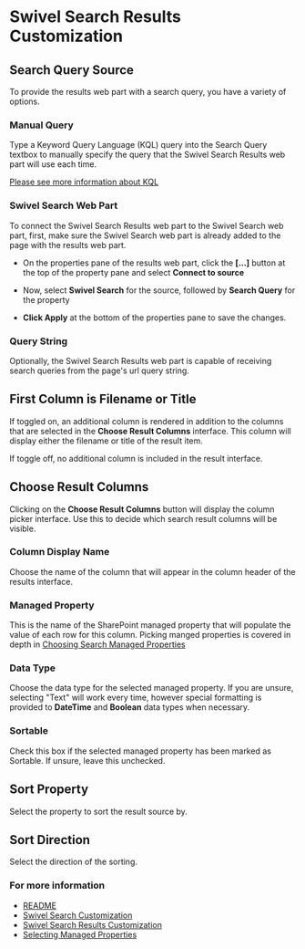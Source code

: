 # Swivel Search Results Customization

## Search Query Source

To provide the results web part with a search query, you have a variety of options.

### Manual Query

Type a Keyword Query Language (KQL) query into the Search Query textbox to manually specify the query that the Swivel Search Results web part will use each time.

[Please see more information about KQL](https://docs.microsoft.com/en-us/sharepoint/dev/general-development/keyword-query-language-kql-syntax-reference)

### Swivel Search Web Part

To connect the Swivel Search Results web part to the Swivel Search web part, first, make sure the Swivel Search web part is already added to the page with the results web part.

* On the properties pane of the results web part, click the **[...]** button at the top of the property pane and select **Connect to source**

* Now, select **Swivel Search** for the source, followed by **Search Query** for the property

* **Click Apply** at the bottom of the properties pane to save the changes.

### Query String

Optionally, the Swivel Search Results web part is capable of receiving search queries from the page's url query string.

## First Column is Filename or Title

If toggled on, an additional column is rendered in addition to the columns that are selected in the **Choose Result Columns** interface. This column will display either the filename or title of the result item.

If toggle off, no additional column is included in the result interface.

## Choose Result Columns

Clicking on the **Choose Result Columns** button will display the column picker interface. Use this to decide which search result columns will be visible.

### Column Display Name

Choose the name of the column that will appear in the column header of the results interface.

### Managed Property

This is the name of the SharePoint managed property that will populate the value of each row for this column. Picking manged properties is covered in depth in [Choosing Search Managed Properties](./Selecting-Managed-Properties.md)

### Data Type

Choose the data type for the selected managed property. If you are unsure, selecting "Text" will work every time, however special formatting is provided to **DateTime** and **Boolean** data types when necessary.

### Sortable

Check this box if the selected managed property has been marked as Sortable. If unsure, leave this unchecked.

## Sort Property

Select the property to sort the result source by.

## Sort Direction

Select the direction of the sorting.


### For more information

* [README](./README.md)
* [Swivel Search Customization](./Search-Customization.md)
* [Swivel Search Results Customization](./Results-Customization.md)
* [Selecting Managed Properties](./Selecting-Managed-Properties.md)